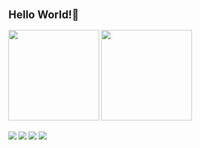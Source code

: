 ## Hello World!🤗
<div>
  <img height="180em" src="https://github-readme-stats.vercel.app/api?username=tatielynobre&show_icons=true&theme=shadow_red&include_all_commits=true">
  <img height="180em" src="https://github-readme-stats.vercel.app/api/top-langs/?username=tatielynobre&layout=compact&theme=shadow_red">
</div><br>
<div style="display: inline_bloc">
  <img align="center" src="https://img.shields.io/badge/html5-%23E34F26.svg?style=for-the-badge&logo=html5&logoColor=white">
  <img align="center" src="https://img.shields.io/badge/css3-%231572B6.svg?style=for-the-badge&logo=css3&logoColor=white">
  <img align="center" src="https://img.shields.io/badge/javascript-%23323330.svg?style=for-the-badge&logo=javascript&logoColor=%23F7DF1E">
  <img align="center" src="https://img.shields.io/badge/java-%23ED8B00.svg?style=for-the-badge&logo=openjdk&logoColor=white">
</div>

